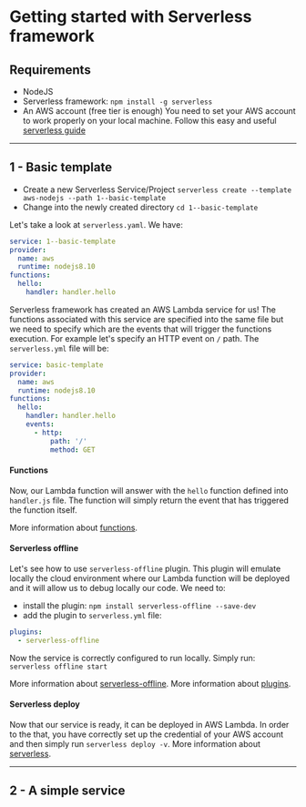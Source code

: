 # Getting started with Serverless framework

## Requirements

- NodeJS
- Serverless framework:
    `npm install -g serverless`
- An AWS account (free tier is enough)
    You need to set your AWS account to work properly on your local machine.
    Follow this easy and useful [serverless guide](https://serverless.com/framework/docs/providers/aws/guide/credentials/)

---

## 1 - Basic template

- Create a new Serverless Service/Project
    `serverless create --template aws-nodejs --path 1--basic-template`
- Change into the newly created directory
    `cd 1--basic-template`

Let's take a look at `serverless.yaml`. We have:

```yaml
service: 1--basic-template
provider:
  name: aws
  runtime: nodejs8.10
functions:
  hello:
    handler: handler.hello
```

Serverless framework has created an AWS Lambda service for us!
The functions associated with this service are specified into the same file but we need to specify which are the events that will trigger the functions execution. For example let's specify an HTTP event on `/` path. The `serverless.yml` file will be:

```yaml
service: basic-template
provider:
  name: aws
  runtime: nodejs8.10
functions:
  hello:
    handler: handler.hello
    events:
      - http:
          path: '/'
          method: GET
```

#### Functions

Now, our Lambda function will answer with the `hello` function defined into `handler.js` file. The function will simply return the event that has triggered the function itself.

More information about [functions](https://serverless.com/framework/docs/providers/aws/guide/functions/).

#### Serverless offline

Let's see how to use `serverless-offline` plugin. This plugin will emulate locally the cloud environment where our Lambda function will be deployed and it will allow us to debug locally our code.
We need to:

- install the plugin: `npm install serverless-offline --save-dev`
- add the plugin to `serverless.yml` file:

```yaml
plugins:
  - serverless-offline
```

Now the service is correctly configured to run locally. Simply run: `serverless offline start`

More information about [serverless-offline](https://www.npmjs.com/package/serverless-offline). More information about [plugins](https://serverless.com/framework/docs/providers/aws/guide/plugins/).

#### Serverless deploy

Now that our service is ready, it can be deployed in AWS Lambda. In order to the that, you have correctly set up the credential of your AWS account and then simply run `serverless deploy -v`.
More information about [serverless](https://serverless.com/framework/docs/providers/aws/guide/quick-start/).

---

## 2 - A simple service

